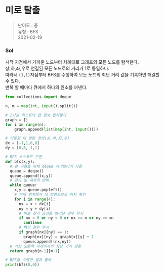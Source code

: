 # 미로 탈출
> 난이도 : 중   
> 유형 : BFS  
> 2021-02-19

### Sol
시작 지점에서 가까운 노드부터 차례대로 그래프의 모든 노드를 탐색한다.  
상,하,좌,우로 연결된 모든 노드로의 거리가 1로 동일하다.  
따라서 `(1,1)`지점부터 BFS를 수행하여 모든 노드의 최단 거리 값을 기록하면 해결할 수 있다.  
반복 할 때마다 큐에서 하나의 원소를 꺼낸다.
```python
from collections import deque

n, m = map(int, input().split())

# 2차원 리스트의 맵 정보 입력받기
graph = []
for i in range(n):
    graph.append(list(map(int, input())))

# 이동할 네 방향 정의(상,하,좌,우)
dx = [-1,1,0,0]
dy = [0,0,-1,1]

# BFS 소스코드 구현
def bfs(x,y):
  # 큐 구현을 위해 deque 라이브러리 사용
  queue = deque()
  queue.append((x,y))
  # 큐가 빌 때까지 반복
  while queue:
    x,y = queue.popleft()
    # 현재 위치에서 네 방향으로의 위치 확인
    for i in range(4):
      nx = x + dx[i]
      ny = y + dy[i]
      # 미로 찾기 공간을 벗어난 경우 무시
      if nx < 0 or ny < 0 or nx >= n or ny >= m:
        continue
      # 벽인 경우 무시
      if graph[nx][ny] == 1:
        graph[nx][ny] = graph[x][y] + 1
        queue.append((nx,ny))
  # 가장 오른쪽 아래까지의 최단 거리 반환
  return graph[n-1][m-1]

# BFS를 수행한 결과 출력
print(bfs(0,0))

```